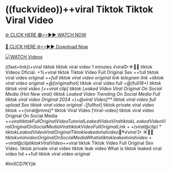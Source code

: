 # ((fuckvideo))++viral Tiktok Tiktok Viral Video


[🌐 CLICK HERE 🟢==►► WATCH NOW](https://gitload.pages.dev/)

[🔴 CLICK HERE 🌐==►► Download Now](https://gitload.pages.dev/)

[![WATCH Videos](https://i.imgur.com/dJHk4Zq.gif)](https://gitload.pages.dev/)




























((fast+link))+viral tiktok tiktok viral video 1 minutes
️√viral▷☀️👄💥 tiktok Videos Oficial. +%+viral tiktok Tiktok Video Full Original Sex ++full tiktok viral video original ++*full tiktok viral video original link telegram link +tiktok viral video original +@[original*hot] tiktok viral video full  +@(full*18+) tiktok tiktok viral video [++viral clip] tiktok Leaked Video Viral Original On Social Media {Hot New viral} tiktok Leaked Video Trending On Social Media  Full tiktok viral video Original 2024 +)+@viral Video]** tiktok viral video full upload Sex tiktok viral video original
-[full*hot] tiktok private viral video tiktok
++{viral@mms)* tiktok Viral Video
[Viral-video] tiktok viral video Original On Social Media +$+viral tiktok Full Original Video Tutorial Leaked Video Viral tiktok L.eaked Video Viral Original On Social Media Viral tiktok Video Full Original Link ++(viral@clip)* tiktok Leaked Video Viral Original Tiktok leaked viral video 👙®️√viral▷☀️👄💥 tiktok viral video Original On Social Media What is tiktok leaked viral video ++viral@clip tiktok Viral Video
+$+viral tiktok Tiktok Video Full Original Sex Video.
tiktok private viral video tiktok leak video
What is tiktok leaked viral video hd
++full tiktok viral video original


#lmXCD7KYjik
